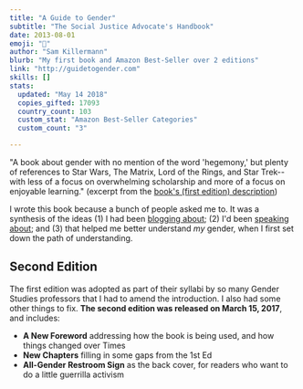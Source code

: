 ```yaml
---
title: "A Guide to Gender"
subtitle: "The Social Justice Advocate's Handbook"
date: 2013-08-01
emoji: "🍪"
author: "Sam Killermann"
blurb: "My first book and Amazon Best-Seller over 2 editions"
link: "http://guidetogender.com"
skills: []
stats:
  updated: "May 14 2018"
  copies_gifted: 17093
  country_count: 103
  custom_stat: "Amazon Best-Seller Categories"
  custom_count: "3"

---
```


"A book about gender with no mention of the word 'hegemony,' but plenty of references to Star Wars, The Matrix, Lord of the Rings, and Star Trek-- with less of a focus on overwhelming scholarship and more of a focus on enjoyable learning." (excerpt from the [book's (first edition) description](https://www.amazon.com/Social-Justice-Advocates-Handbook-Gender/dp/0989760200))

I wrote this book because a bunch of people asked me to. It was a synthesis of the ideas (1) I had been [blogging about](http://itspronouncedmetrosexual.com/all); (2) I'd been [speaking about](http://samtalkto.us); and (3) that helped me better understand _my_ gender, when I first set down the path of understanding.

## Second Edition

The first edition was adopted as part of their syllabi by so many Gender Studies professors that I had to amend the introduction. I also had some other things to fix. **The second edition was released on March 15, 2017**, and includes:

- **A New Foreword** addressing how the book is being used, and how things changed over Times
- **New Chapters** filling in some gaps from the 1st Ed
- **All-Gender Restroom Sign** as the back cover, for readers who want to do a little guerrilla activism
